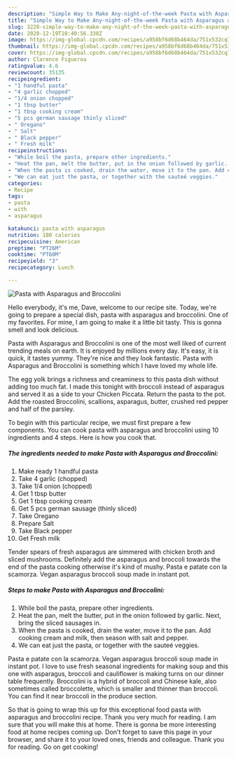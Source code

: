 ```yaml
---
description: "Simple Way to Make Any-night-of-the-week Pasta with Asparagus and Broccolini"
title: "Simple Way to Make Any-night-of-the-week Pasta with Asparagus and Broccolini"
slug: 3220-simple-way-to-make-any-night-of-the-week-pasta-with-asparagus-and-broccolini
date: 2020-12-19T10:40:56.338Z
image: https://img-global.cpcdn.com/recipes/a958bf6d68b464da/751x532cq70/pasta-with-asparagus-and-broccolini-recipe-main-photo.jpg
thumbnail: https://img-global.cpcdn.com/recipes/a958bf6d68b464da/751x532cq70/pasta-with-asparagus-and-broccolini-recipe-main-photo.jpg
cover: https://img-global.cpcdn.com/recipes/a958bf6d68b464da/751x532cq70/pasta-with-asparagus-and-broccolini-recipe-main-photo.jpg
author: Clarence Figueroa
ratingvalue: 4.6
reviewcount: 35135
recipeingredient:
- "1 handful pasta"
- "4 garlic chopped"
- "1/4 onion chopped"
- "1 tbsp butter"
- "1 tbsp cooking cream"
- "5 pcs german sausage thinly sliced"
- " Oregano"
- " Salt"
- " Black pepper"
- " Fresh milk"
recipeinstructions:
- "While boil the pasta, prepare other ingredients."
- "Heat the pan, melt the butter, put in the onion followed by garlic. Next, bring the sliced sausages in."
- "When the pasta is cooked, drain the water, move it to the pan. Add cooking cream and milk, then season with salt and pepper."
- "We can eat just the pasta, or together with the sauteé veggies."
categories:
- Recipe
tags:
- pasta
- with
- asparagus

katakunci: pasta with asparagus 
nutrition: 180 calories
recipecuisine: American
preptime: "PT26M"
cooktime: "PT60M"
recipeyield: "3"
recipecategory: Lunch

---
```



![Pasta with Asparagus and Broccolini](https://img-global.cpcdn.com/recipes/a958bf6d68b464da/751x532cq70/pasta-with-asparagus-and-broccolini-recipe-main-photo.jpg)

Hello everybody, it's me, Dave, welcome to our recipe site. Today, we're going to prepare a special dish, pasta with asparagus and broccolini. One of my favorites. For mine, I am going to make it a little bit tasty. This is gonna smell and look delicious.

Pasta with Asparagus and Broccolini is one of the most well liked of current trending meals on earth. It is enjoyed by millions every day. It's easy, it is quick, it tastes yummy. They're nice and they look fantastic. Pasta with Asparagus and Broccolini is something which I have loved my whole life.

The egg yolk brings a richness and creaminess to this pasta dish without adding too much fat. I made this tonight with broccoli instead of asparagus and served it as a side to your Chicken Piccata. Return the pasta to the pot. Add the roasted Broccolini, scallions, asparagus, butter, crushed red pepper and half of the parsley.


To begin with this particular recipe, we must first prepare a few components. You can cook pasta with asparagus and broccolini using 10 ingredients and 4 steps. Here is how you cook that.

<!--inarticleads1-->

##### The ingredients needed to make Pasta with Asparagus and Broccolini:

1. Make ready 1 handful pasta
1. Take 4 garlic (chopped)
1. Take 1/4 onion (chopped)
1. Get 1 tbsp butter
1. Get 1 tbsp cooking cream
1. Get 5 pcs german sausage (thinly sliced)
1. Take  Oregano
1. Prepare  Salt
1. Take  Black pepper
1. Get  Fresh milk


Tender spears of fresh asparagus are simmered with chicken broth and sliced mushrooms. Definitely add the asparagus and broccoli towards the end of the pasta cooking otherwise it&#39;s kind of mushy. Pasta e patate con la scamorza. Vegan asparagus broccoli soup made in instant pot. 

<!--inarticleads2-->

##### Steps to make Pasta with Asparagus and Broccolini:

1. While boil the pasta, prepare other ingredients.
1. Heat the pan, melt the butter, put in the onion followed by garlic. Next, bring the sliced sausages in.
1. When the pasta is cooked, drain the water, move it to the pan. Add cooking cream and milk, then season with salt and pepper.
1. We can eat just the pasta, or together with the sauteé veggies.


Pasta e patate con la scamorza. Vegan asparagus broccoli soup made in instant pot. I love to use fresh seasonal ingredients for making soup and this one with asparagus, broccoli and cauliflower is making turns on our dinner table frequently. Broccolini is a hybrid of broccoli and Chinese kale, also sometimes called broccolette, which is smaller and thinner than broccoli. You can find it near broccoli in the produce section. 

So that is going to wrap this up for this exceptional food pasta with asparagus and broccolini recipe. Thank you very much for reading. I am sure that you will make this at home. There is gonna be more interesting food at home recipes coming up. Don't forget to save this page in your browser, and share it to your loved ones, friends and colleague. Thank you for reading. Go on get cooking!
